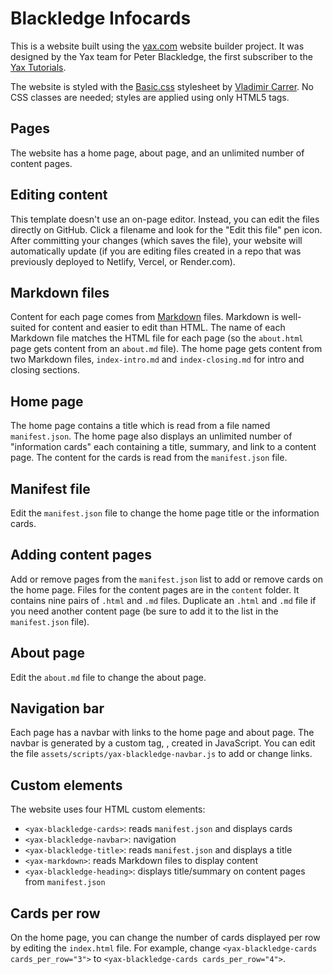 # Blackledge Infocards

This is a website built using the [yax.com](https://yax.com/) website builder project. It was designed by the Yax team for Peter Blackledge, the first subscriber to the [Yax Tutorials](https://tutorials.yax.com/).

The website is styled with the [Basic.css](https://vladocar.github.io/Basic.css/) stylesheet by [Vladimir Carrer](http://www.vcarrer.com/). No CSS classes are needed; styles are applied using only HTML5 tags.

## Pages

The website has a home page, about page, and an unlimited number of content pages.

## Editing content

This template doesn't use an on-page editor. Instead, you can edit the files directly on GitHub. Click a filename and look for the "Edit this file" pen icon. After committing your changes (which saves the file), your website will automatically update (if you are editing files created in a repo that was previously deployed to Netlify, Vercel, or Render.com).

## Markdown files

Content for each page comes from [Markdown](https://www.markdownguide.org/) files. Markdown is well-suited for content and easier to edit than HTML. The name of each Markdown file matches the HTML file for each page (so the `about.html` page gets content from an `about.md` file). The home page gets content from two Markdown files, `index-intro.md` and `index-closing.md` for intro and closing sections.

## Home page

The home page contains a title which is read from a file named `manifest.json`. The home page also displays an unlimited number of "information cards" each containing a title, summary, and link to a content page. The content for the cards is read from the `manifest.json` file.

## Manifest file

Edit the `manifest.json` file to change the home page title or the information cards.

## Adding content pages

Add or remove pages from the `manifest.json` list to add or remove cards on the home page. Files for the content pages are in the `content` folder. It contains nine pairs of `.html` and `.md` files. Duplicate an `.html` and `.md` file if you need another content page (be sure to add it to the list in the `manifest.json` file).

## About page

Edit the `about.md` file to change the about page.

## Navigation bar

Each page has a navbar with links to the home page and about page. The navbar is generated by a custom tag, <yax-blackledge-navbar>, created in JavaScript. You can edit the file `assets/scripts/yax-blackledge-navbar.js` to add or change links.

## Custom elements

The website uses four HTML custom elements:
- `<yax-blackledge-cards>`: reads `manifest.json` and displays cards
- `<yax-blackledge-navbar>`: navigation
- `<yax-blackledge-title>`: reads `manifest.json` and displays a title
- `<yax-markdown>`: reads Markdown files to display content
- `<yax-blackledge-heading>`: displays title/summary on content pages from `manifest.json` 

## Cards per row

On the home page, you can change the number of cards displayed per row by editing the `index.html` file. For example, change `<yax-blackledge-cards cards_per_row="3">` to `<yax-blackledge-cards cards_per_row="4">`.